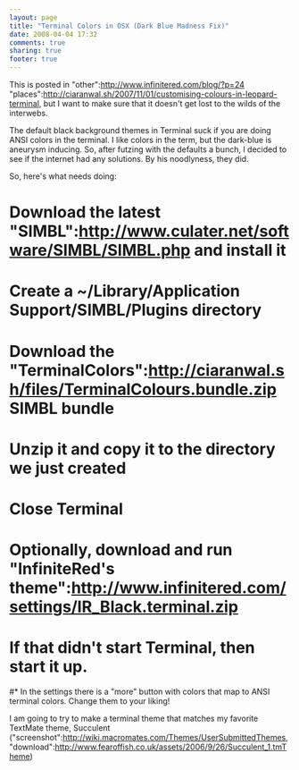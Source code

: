 ```yaml
---
layout: page
title: "Terminal Colors in OSX (Dark Blue Madness Fix)"
date: 2008-04-04 17:32
comments: true
sharing: true
footer: true
---
```

This is posted in "other":http://www.infinitered.com/blog/?p=24 "places":http://ciaranwal.sh/2007/11/01/customising-colours-in-leopard-terminal, but I want to make sure that it doesn't get lost to the wilds of the interwebs.

The default black background themes in Terminal suck if you are doing ANSI colors in the terminal.  I like colors in the term, but the dark-blue is aneurysm inducing.  So, after futzing with the defaults a bunch, I decided to see if the internet had any solutions.  By his noodlyness, they did.  

So, here's what needs doing:

# Download the latest "SIMBL":http://www.culater.net/software/SIMBL/SIMBL.php and install it
# Create a ~/Library/Application Support/SIMBL/Plugins directory
# Download the "TerminalColors":http://ciaranwal.sh/files/TerminalColours.bundle.zip SIMBL bundle
# Unzip it and copy it to the directory we just created
# Close Terminal
# Optionally, download and run "InfiniteRed's theme":http://www.infinitered.com/settings/IR_Black.terminal.zip
# If that didn't start Terminal, then start it up.
#* In the settings there is a "more" button with colors that map to ANSI terminal colors.  Change them to your liking!

I am going to try to make a terminal theme that matches my favorite TextMate theme, Succulent ("screenshot":http://wiki.macromates.com/Themes/UserSubmittedThemes, "download":http://www.fearoffish.co.uk/assets/2006/9/26/Succulent_1.tmTheme)
